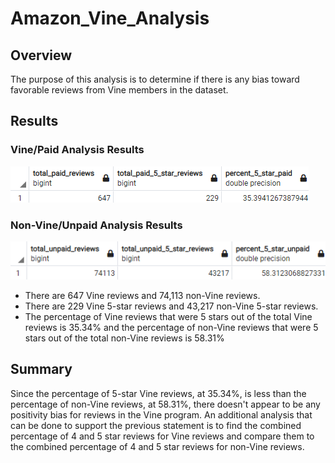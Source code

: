 # Amazon_Vine_Analysis

## Overview
The purpose of this analysis is to determine if there is any bias toward favorable reviews from Vine members in the dataset.

## Results

### Vine/Paid Analysis Results
![Paid Analysis Results](./Images/Paid_Review_Analysis.png)

### Non-Vine/Unpaid Analysis Results
![Unpaid Analysis Results](./Images/Unpaid_Review_Analysis.png)

- There are 647 Vine reviews and 74,113 non-Vine reviews.
- There are 229 Vine 5-star reviews and 43,217 non-Vine 5-star reviews. 
- The percentage of Vine reviews that were 5 stars out of the total Vine reviews is 35.34% and the percentage of non-Vine reviews that were 5 stars out of the total non-Vine reviews is 58.31%

## Summary
Since the percentage of 5-star Vine reviews, at 35.34%, is less than the percentage of non-Vine reviews, at 58.31%, there doesn't appear to be any positivity bias for reviews in the Vine program. An additional analysis that can be done to support the previous statement is to find the combined percentage of 4 and 5 star reviews for Vine reviews and compare them to the combined percentage of 4 and 5 star reviews for non-Vine reviews.
